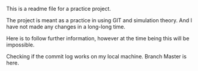 This is a readme file for a practice project.

</lsThis>
The project is meant as a practice in using GIT and simulation theory.
And I have not made any changes in a long-long time.

Here is to follow further information, however at the time being this will be impossible.

Checking if the commit log works on my local machine.
Branch Master is here.

